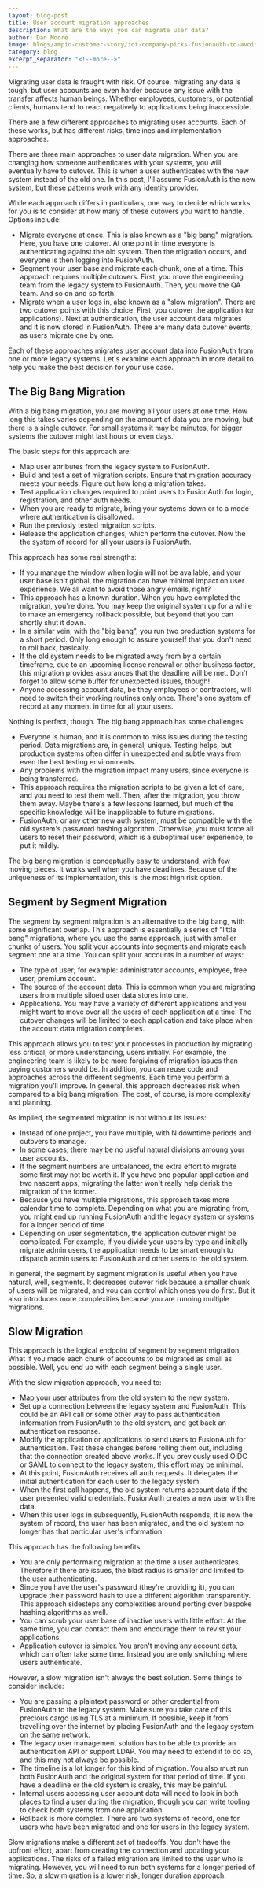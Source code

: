 ```yaml
---
layout: blog-post
title: User account migration approaches
description: What are the ways you can migrate user data?
author: Dan Moore
image: blogs/ampio-customer-story/iot-company-picks-fusionauth-to-avoid-getting-distracted-by-auth-header-image.png
category: blog
excerpt_separator: "<!--more-->"
---
```


Migrating user data is fraught with risk. Of course, migrating any data is tough, but user accounts are even harder because any issue with the transfer affects human beings. Whether employees, customers, or potential clients, humans tend to react negatively to applications being inaccessible. 

There are a few different approaches to migrating user accounts. Each of these works, but has different risks, timelines and implementation approaches.

<!--more-->

There are three main approaches to user data migration. When you are changing how someone authenticates with your systems, you will eventually have to cutover. This is when a user authenticates with the new system instead of the old one. In this post, I'll assume FusionAuth is the new system, but these patterns work with any identity provider.

While each approach differs in particulars, one way to decide which works for you is to consider at how many of these cutovers you want to handle. Options include:

* Migrate everyone at once. This is also known as a "big bang" migration. Here, you have one cutover. At one point in time everyone is authenticating against the old system. Then the migration occurs, and everyone is then logging into FusionAuth.
* Segment your user base and migrate each chunk, one at a time. This approach requires multiple cutovers. First, you move the engineering team from the legacy system to FusionAuth. Then, you move the QA team. And so on and so forth.
* Migrate when a user logs in, also known as a "slow migration". There are two cutover points with this choice. First, you cutover the application (or applications). Next at authentication, the user account data migrates and it is now stored in FusionAuth. There are many data cutover events, as users migrate one by one.

Each of these approaches migrates user account data into FusionAuth from one or more legacy systems. Let's examine each approach in more detail to help you make the best decision for your use case.

## The Big Bang Migration

With a big bang migration, you are moving all your users at one time. How long this takes varies depending on the amount of data you are moving, but there is a single cutover. For small systems it may be minutes, for bigger systems the cutover might last hours or even days. 

The basic steps for this approach are:

* Map user attributes from the legacy system to FusionAuth.
* Build and test a set of migration scripts. Ensure that migration accuracy meets your needs. Figure out how long a migration takes.
* Test application changes required to point users to FusionAuth for login, registration, and other auth needs.
* When you are ready to migrate, bring your systems down or to a mode where authentication is disallowed.
* Run the previosly tested migration scripts.
* Release the application changes, which perform the cutover. Now the the system of record for all your users is FusionAuth.

This approach has some real strengths:

* If you manage the window when login will not be available, and your user base isn't global, the migration can have minimal impact on user experience. We all want to avoid those angry emails, right?
* This approach has a known duration. When you have completed the migration, you're done. You may keep the original system up for a while to make an emergency rollback possible, but beyond that you can shortly shut it down. 
* In a similar vein, with the "big bang", you run two production systems for a short period. Only long enough to assure yourself that you don't need to roll back, basically. 
* If the old system needs to be migrated away from by a certain timeframe, due to an upcoming license renewal or other business factor, this migration provides assurances that the deadline will be met. Don't forget to allow some buffer for unexpected issues, though!
* Anyone accessing account data, be they employees or contractors, will need to switch their working routines only once. There's one system of record at any moment in time for all your users.

Nothing is perfect, though. The big bang approach has some challenges:

* Everyone is human, and it is common to miss issues during the testing period. Data migrations are, in general, unique. Testing helps, but production systems often differ in unexpected and subtle ways from even the best testing environments. 
* Any problems with the migration impact many users, since everyone is being transferred.
* This approach requires the migration scripts to be given a lot of care, and you need to test them well. Then, after the migration, you throw them away. Maybe there's a few lessons learned, but much of the specific knowledge will be inapplicable to future migrations.
* FusionAuth, or any other new auth system, must be compatible with the old system's password hashing algorithm. Otherwise, you must force all users to reset their password, which is a suboptimal user experience, to put it mildly.

The big bang migration is conceptually easy to understand, with few moving pieces. It works well when you have deadlines. Because of the uniqueness of its implementation, this is the most high risk option.

## Segment by Segment Migration

The segment by segment migration is an alternative to the big bang, with some significant overlap. This approach is essentially a series of "little bang" migrations, where you use the same approach, just with smaller chunks of users. You split your accounts into segments and migrate each segment one at a time. You can split your accounts in a number of ways:

* The type of user; for example: administrator accounts, employee, free user, premium account.
* The source of the account data. This is common when you are migrating users from multiple siloed user data stores into one. 
* Applications. You may have a variety of different applications and you might want to move over all the users of each application at a time. The cutover changes will be limited to each application and take place when the account data migration completes.

This approach allows you to test your processes in production by migrating less critical, or more understanding, users initially. For example, the engineering team is likely to be more forgiving of migration issues than paying customers would be. In addition, you can reuse code and approaches across the different segments. Each time you perform a migration you'll improve. In general, this approach decreases risk when compared to a big bang migration. The cost, of course, is more complexity and planning.

As implied, the segmented migration is not without its issues:

* Instead of one project, you have multiple, with N downtime periods and cutovers to manage.
* In some cases, there may be no useful natural divisions amoung your user accounts.
* If the segment numbers are unbalanced, the extra effort to migrate some first may not be worth it. If you have one popular application and two nascent apps, migrating the latter won't really help derisk the migration of the former.
* Because you have multiple migrations, this approach takes more calendar time to complete. Depending on what you are migrating from, you might end up running FusionAuth and the legacy system or systems for a longer period of time.
* Depending on user segmentation, the application cutover might be complicated. For example, if you divide your users by type and initially migrate admin users, the application needs to be smart enough to dispatch admin users to FusionAuth and other users to the old system.

In general, the segment by segment migration is useful when you have natural, well, segments. It decreases cutover risk because a smaller chunk of users will be migrated, and you can control which ones you do first. But it also introduces more complexities because you are running multiple migrations.

## Slow Migration

This approach is the logical endpoint of segment by segment migration. What if you made each chunk of accounts to be migrated as small as possible. Well, you end up with each segment being a single user. 

With the slow migration approach, you need to: 

* Map your user attributes from the old system to the new system. 
* Set up a connection between the legacy system and FusionAuth. This could be an API call or some other way to pass authentication information from FusionAuth to the old system, and get back an authentication response.
* Modify the application or applications to send users to FusionAuth for authentication. Test these changes before rolling them out, including that the connection created above works. If you previously used OIDC or SAML to connect to the legacy system, this effort may be minimal.
* At this point, FusionAuth receives all auth requests. It delegates the initial authentication for each user to the legacy system. 
* When the first call happens, the old system returns account data if the user presented valid credentials. FusionAuth creates a new user with the data. 
* When this user logs in subsequently, FusionAuth responds; it is now the system of record, the user has been migrated, and the old system no longer has that particular user's information.

This approach has the following benefits:

* You are only performaing migration at the time a user authenticates. Therefore if there are issues, the blast radius is smaller and limited to the user authenticating.
* Since you have the user's password (they're providing it), you can upgrade their password hash to use a different algorithm transparently. This approach sidesteps any complexities around porting over bespoke hashing algorithms as well. 
* You can scrub your user base of inactive users with little effort. At the same time, you can contact them and encourage them to revist your applications.
* Application cutover is simpler. You aren't moving any account data, which can often take some time. Instead you are only switching where users authenticate.

However, a slow migration isn't always the best solution. Some things to consider include:

* You are passing a plaintext password or other credential from FusionAuth to the legacy system. Make sure you take care of this precious cargo using TLS at a minimum. If possible, keep it from travelling over the internet by placing FusionAuth and the legacy system on the same network.
* The legacy user management solution has to be able to provide an authentication API or support LDAP. You may need to extend it to do so, and this may not always be possible.
* The timeline is a lot longer for this kind of migration. You also must run both FusionAuth and the original system for that period of time. If you have a deadline or the old system is creaky, this may be painful.
* Internal users accessing user account data will need to look in both places to find a user during the migration, though you can write tooling to check both systems from one application.
* Rollback is more complex. There are two systems of record, one for users who have been migrated and one for users in the legacy system.

Slow migrations make a different set of tradeoffs. You don't have the upfront effort, apart from creating the connection and updating your applications. The risks of a failed migration are limited to the user who is migrating. However, you will need to run both systems for a longer period of time. So, a slow migration is a lower risk, longer duration approach. 

